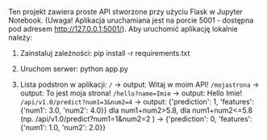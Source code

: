 Ten projekt zawiera proste API stworzone przy użyciu Flask w Jupyter Notebook. (Uwaga! Aplikacja uruchamiana jest na porcie 5001 - dostępna pod adresem http://127.0.0.1:5001/).
Aby uruchomić aplikację lokalnie należy:

1. Zainstaluj zależności:
pip install -r requirements.txt

2. Uruchom serwer:
python app.py

3. Lista podstron w aplikacji:
`/` -> output: Witaj w moim API!
`/mojastrona` -> output: To jest moja strona!
`/hello?name=Imie` -> output: Hello Imie!
`/api/v1.0/predict?num1=3&num2=4` -> output: {'prediction': 1, 'features': {'num1': 3.0, 'num2': 4.0}} dla num1+num2>5.8, dla num1+num2<=5.8 (np. /api/v1.0/predict?num1=1&num2=2 ) -> {'prediction': 0, 'features': {'num1': 1.0, 'num2': 2.0}}
